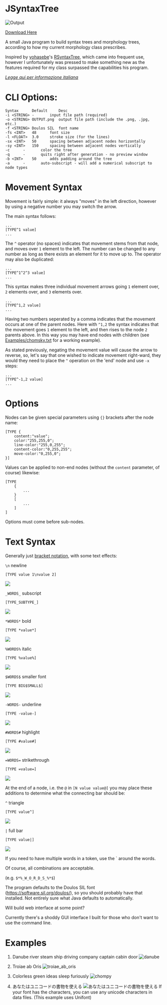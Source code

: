 # JSyntaxTree

![Output](/Examples/cliche.png)

[Download Here](https://github.com/Agilulfulus/JSyntaxTree/releases)

A small Java program to build syntax trees and morphology trees, according to how my current morphology class prescribes.

Inspired by [yohasebe](https://github.com/yohasebe)'s [RSyntaxTree](https://github.com/yohasebe/rsyntaxtree), which came into frequent use, however I unfortunately was pressed to make something new as the features required for my class surpassed the capabilities his program.

_[Legge qui per informazione italiana](DOCS/LEGGEMI.md)_

# CLI Options:

```
Syntax		Default		Desc
-i <STRING>	-		input file path (required)
-o <STRING>	OUTPUT.png	output file path (include the .png, .jpg, etc.)
-f <STRING>	Doulos SIL	font name
-fs <INT>	48		font size
-l <FLOAT>	3.0		stroke size (for the lines)
-sx <INT>	50		spacing between adjacent nodes horizontally
-sy <INT>	150		spacing between adjacent nodes vertically
-c		-		color the tree
-q		-		quits right after generation - no preview window
-b <INT>	50		adds padding around the tree
-a		-		auto-subscript - will add a numerical subscript to node types
```

# Movement Syntax

Movement is fairly simple: it always "moves" in the left direction, however by using a negative number you may switch the arrow.

The main syntax follows:

```
...
[TYPE^1 value]
...
```

The `^` operator (no spaces) indicates that movement stems from that node, and moves over `1` element to the left. The number can be changed to any number as long as there exists an element for it to move up to. The operator may also be duplicated:

```
...
[TYPE^1^2^3 value]
...
```

This syntax makes three individual movement arrows going `1` element over, `2` elements over, and `3` elements over.

```
...
[TYPE^1,2 value]
...
```

Having two numbers seperated by a comma indicates that the movement occurs at one of the parent nodes. Here with `^1,2` the syntax indicates that the movement goes `1` element to the left, and then rises to the node `2` parents above. In this way you may have end nodes with children (see [Examples/chomsky.txt](Examples/chomsky.txt) for a working example).

As stated previously, negating the movement value will cause the arrow to reverse, so, let's say that one wished to indicate movement right-ward, they would they need to place the `^` operation on the 'end' node and use `-x` steps:

```
...
[TYPE^-1,2 value]
...
```

# Options

Nodes can be given special parameters using `{}` brackets after the node name:

```
[TYPE {
    content:"value";
    color:"255,255,0";
    line-color:"255,0,255";
    content-color:"0,255,255";
    move-color:"0,255,0";
}]
```

Values can be applied to non-end nodes (without the `content` parameter, of course) likewise:

```
[TYPE
    {
        ...
    }
    [
        ...
    ]
]
```

Options must come before sub-nodes.

# Text Syntax

Generally just [bracket notation](DOCS/IntroductionToBracketNotation.md), with some text effects:

`\n` newline

`[TYPE value 1\nvalue 2]`

![](/DOCS/SyntaxDemo/newline.png)

`_WORDS_` subscript

`[TYPE_SUBTYPE_]`

![](/DOCS/SyntaxDemo/subscript.png)

`*WORDS*` bold

`[TYPE *value*]`

![](/DOCS/SyntaxDemo/bold.png)

`%WORDS%` italic

`[TYPE %value%]`

![](/DOCS/SyntaxDemo/italic.png)

`$WORDS$` smaller font

`[TYPE BIG$SMALL$]`

![](/DOCS/SyntaxDemo/small.png)

`-WORDS-` underline

`[TYPE -value-]`

![](/DOCS/SyntaxDemo/underline.png)

`#WORDS#` highlight

`[TYPE #value#]`

![](/DOCS/SyntaxDemo/highlight.png)

`=WORDS=` strikethrough

`[TYPE =value=]`

![](/DOCS/SyntaxDemo/strike.png)

At the end of a node, i.e. the `@` in `[N value value@]` you may place these additions to determine what the connecting bar should be:

`^`	triangle

`[TYPE value^]`

![](/DOCS/SyntaxDemo/triangle.png)

`|`	full bar

`[TYPE value|]`

![](/DOCS/SyntaxDemo/bar.png)

If you need to have multiple words in a token, use the ` around the words.

Of course, all combinations are acceptable.

(e.g. `$*%_W_O_R_D_S_%*$`)

The program defaults to the Doulos SIL font (https://software.sil.org/doulos/), so you should probably have that installed. Not entirely sure what Java defaults to automatically.

Will build web interface at some point?

Currently there's a shoddy GUI interface I built for those who don't want to use the command line.

# Examples

1. Danube river steam ship driving company captain cabin door
![danube](/Examples/danube.png)

2. Troiae ab Oris
![troiae_ab_oris](/Examples/troiae_ab_oris.png)

3. Colorless green ideas sleep furiously
![chompy](/Examples/chomsky.png)

4. あなたはユニコードの書物を使える
![あなたはユニコードの書物を使える](/Examples/jpn.png)
If your font has the characters, you can use any unicode characters in data files. (This example uses Unifont)